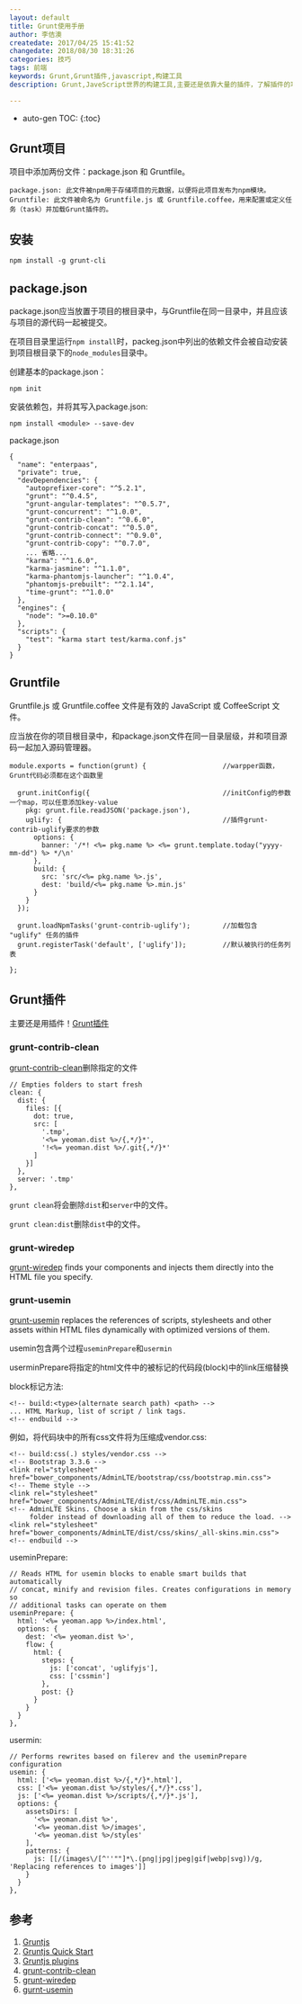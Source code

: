 ```yaml
---
layout: default
title: Grunt使用手册
author: 李佶澳
createdate: 2017/04/25 15:41:52
changedate: 2018/08/30 18:31:26
categories: 技巧
tags: 前端
keywords: Grunt,Grunt插件,javascript,构建工具
description: Grunt,JaveScript世界的构建工具,主要还是依靠大量的插件，了解插件的功能和配置方式即可。

---
```


* auto-gen TOC:
{:toc}

## Grunt项目

项目中添加两份文件：package.json 和 Gruntfile。

	package.json: 此文件被npm用于存储项目的元数据，以便将此项目发布为npm模块。
	Gruntfile: 此文件被命名为 Gruntfile.js 或 Gruntfile.coffee，用来配置或定义任务（task）并加载Grunt插件的。

## 安装

	npm install -g grunt-cli

## package.json

package.json应当放置于项目的根目录中，与Gruntfile在同一目录中，并且应该与项目的源代码一起被提交。

在项目目录里运行`npm install`时，packeg.json中列出的依赖文件会被自动安装到项目根目录下的`node_modules`目录中。

创建基本的package.json：

	npm init

安装依赖包，并将其写入package.json:

	npm install <module> --save-dev

package.json

	{
	  "name": "enterpaas",
	  "private": true,
	  "devDependencies": {
	    "autoprefixer-core": "^5.2.1",
	    "grunt": "^0.4.5",
	    "grunt-angular-templates": "^0.5.7",
	    "grunt-concurrent": "^1.0.0",
	    "grunt-contrib-clean": "^0.6.0",
	    "grunt-contrib-concat": "^0.5.0",
	    "grunt-contrib-connect": "^0.9.0",
	    "grunt-contrib-copy": "^0.7.0",
	    ... 省略...
	    "karma": "^1.6.0",
	    "karma-jasmine": "^1.1.0",
	    "karma-phantomjs-launcher": "^1.0.4",
	    "phantomjs-prebuilt": "^2.1.14",
	    "time-grunt": "^1.0.0"
	  },
	  "engines": {
	    "node": ">=0.10.0"
	  },
	  "scripts": {
	    "test": "karma start test/karma.conf.js"
	  }
	}

## Gruntfile

Gruntfile.js 或 Gruntfile.coffee 文件是有效的 JavaScript 或 CoffeeScript 文件。

应当放在你的项目根目录中，和package.json文件在同一目录层级，并和项目源码一起加入源码管理器。

	module.exports = function(grunt) {                   //warpper函数，Grunt代码必须都在这个函数里
	
	  grunt.initConfig({                                 //initConfig的参数一个map，可以任意添加key-value
	    pkg: grunt.file.readJSON('package.json'),
	    uglify: {                                        //插件grunt-contrib-uglify要求的参数
	      options: {
	        banner: '/*! <%= pkg.name %> <%= grunt.template.today("yyyy-mm-dd") %> */\n'
	      },
	      build: {
	        src: 'src/<%= pkg.name %>.js',
	        dest: 'build/<%= pkg.name %>.min.js'
	      }
	    }
	  });
	
	  grunt.loadNpmTasks('grunt-contrib-uglify');        //加载包含 "uglify" 任务的插件
	  grunt.registerTask('default', ['uglify']);         //默认被执行的任务列表
	
	};

## Grunt插件

主要还是用插件！[Grunt插件][3]

### grunt-contrib-clean

[grunt-contrib-clean][4]删除指定的文件

	// Empties folders to start fresh
	clean: {
	  dist: {
	    files: [{
	      dot: true,
	      src: [
	        '.tmp',
	        '<%= yeoman.dist %>/{,*/}*', 
	        '!<%= yeoman.dist %>/.git{,*/}*'
	      ]
	    }]
	  },
	  server: '.tmp'
	},

`grunt clean`将会删除`dist`和`server`中的文件。

`grunt clean:dist`删除`dist`中的文件。

### grunt-wiredep

[grunt-wiredep][5] finds your components and injects them directly into the HTML file you specify.

### grunt-usemin

[grunt-usemin][6] replaces the references of scripts, stylesheets and other assets within HTML files dynamically with optimized versions of them.

usemin包含两个过程`useminPrepare`和`usermin`

userminPrepare将指定的html文件中的被标记的代码段(block)中的link压缩替换

block标记方法:

	<!-- build:<type>(alternate search path) <path> -->
	... HTML Markup, list of script / link tags.
	<!-- endbuild -->

例如，将代码块中的所有css文件将为压缩成vendor.css:

	<!-- build:css(.) styles/vendor.css -->
	<!-- Bootstrap 3.3.6 -->
	<link rel="stylesheet" href="bower_components/AdminLTE/bootstrap/css/bootstrap.min.css">
	<!-- Theme style -->
	<link rel="stylesheet" href="bower_components/AdminLTE/dist/css/AdminLTE.min.css">
	<!-- AdminLTE Skins. Choose a skin from the css/skins
	     folder instead of downloading all of them to reduce the load. -->
	<link rel="stylesheet" href="bower_components/AdminLTE/dist/css/skins/_all-skins.min.css">
	<!-- endbuild -->

useminPrepare:

	// Reads HTML for usemin blocks to enable smart builds that automatically
	// concat, minify and revision files. Creates configurations in memory so
	// additional tasks can operate on them
	useminPrepare: {
	  html: '<%= yeoman.app %>/index.html',
	  options: {
	    dest: '<%= yeoman.dist %>',
	    flow: {
	      html: {
	        steps: {
	          js: ['concat', 'uglifyjs'],
	          css: ['cssmin']
	        },
	        post: {}
	      }
	    }
	  }
	},

usermin:

	// Performs rewrites based on filerev and the useminPrepare configuration
	usemin: {
	  html: ['<%= yeoman.dist %>/{,*/}*.html'],
	  css: ['<%= yeoman.dist %>/styles/{,*/}*.css'],
	  js: ['<%= yeoman.dist %>/scripts/{,*/}*.js'],
	  options: {
	    assetsDirs: [
	      '<%= yeoman.dist %>',
	      '<%= yeoman.dist %>/images',
	      '<%= yeoman.dist %>/styles'
	    ],
	    patterns: {
	      js: [[/(images\/[^''""]*\.(png|jpg|jpeg|gif|webp|svg))/g, 'Replacing references to images']]
	    }
	  }
	},

## 参考

1. [Gruntjs][1]
2. [Gruntjs Quick Start][2]
3. [Gruntjs plugins][3]
4. [grunt-contrib-clean][4]
5. [grunt-wiredep][5]
6. [gurnt-usemin][6]

[1]: http://www.gruntjs.net/  "http://www.gruntjs.net/" 
[2]: http://www.gruntjs.net/getting-started "http://www.gruntjs.net/getting-started"
[3]: http://www.gruntjs.net/plugins "http://www.gruntjs.net/plugins"
[4]: https://www.npmjs.com/package/grunt-contrib-clean "https://www.npmjs.com/package/grunt-contrib-clean"
[5]: https://www.npmjs.com/package/grunt-wiredep "https://www.npmjs.com/package/grunt-wiredep"
[6]: https://www.npmjs.com/package/grunt-usemin "https://www.npmjs.com/package/grunt-usemin"
